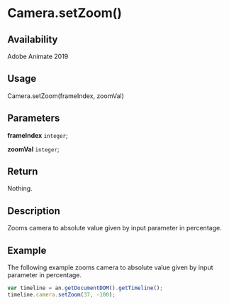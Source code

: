 # Camera.setZoom()

## Availability

Adobe Animate 2019

## Usage

Camera.setZoom(frameIndex, zoomVal)

## Parameters

**frameIndex** `integer`;

**zoomVal** `integer`;

## Return

Nothing.

## Description

Zooms camera to absolute value given by input parameter in percentage.

## Example

The following example zooms camera to absolute value given by input parameter in percentage.

```javascript
var timeline = an.getDocumentDOM().getTimeline();
timeline.camera.setZoom(37, -100);
```
